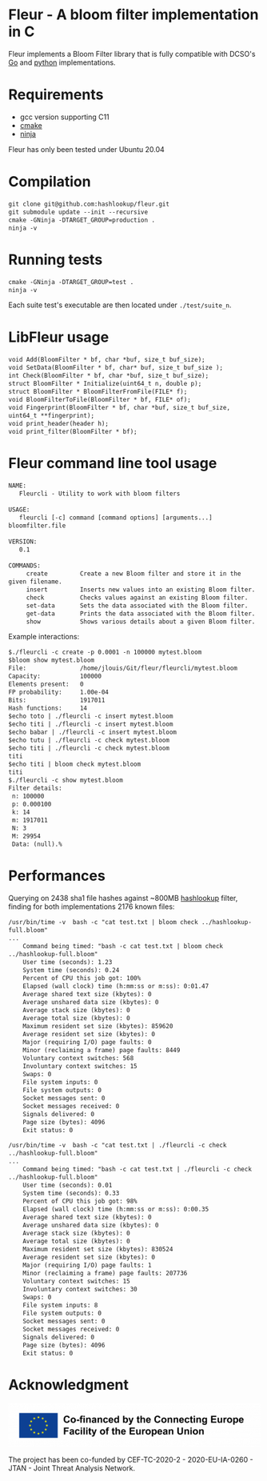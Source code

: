 # Fleur - A bloom filter implementation in C
Fleur implements a Bloom Filter library that is fully compatible with DCSO's [Go](https://github.com/DCSO/bloom) and [python](https://github.com/DCSO/flor) implementations.

# Requirements
- gcc version supporting C11
- [cmake](https://ninja-build.org/)
- [ninja](https://ninja-build.org/)

Fleur has only been tested under Ubuntu 20.04

# Compilation
```
git clone git@github.com:hashlookup/fleur.git
git submodule update --init --recursive
cmake -GNinja -DTARGET_GROUP=production . 
ninja -v
```

# Running tests
```
cmake -GNinja -DTARGET_GROUP=test . 
ninja -v
```
Each suite test's executable are then located under `./test/suite_n`.

# LibFleur usage
```
void Add(BloomFilter * bf, char *buf, size_t buf_size);
void SetData(BloomFilter * bf, char* buf, size_t buf_size );
int Check(BloomFilter * bf, char *buf, size_t buf_size);
struct BloomFilter * Initialize(uint64_t n, double p);
struct BloomFilter * BloomFilterFromFile(FILE* f);
void BloomFilterToFile(BloomFilter * bf, FILE* of);
void Fingerprint(BloomFilter * bf, char *buf, size_t buf_size, uint64_t **fingerprint);
void print_header(header h);
void print_filter(BloomFilter * bf);
```

# Fleur command line tool usage
```
NAME:
   Fleurcli - Utility to work with bloom filters

USAGE:
   fleurcli [-c] command [command options] [arguments...] bloomfilter.file

VERSION:
   0.1

COMMANDS:
     create         Create a new Bloom filter and store it in the given filename.
     insert         Inserts new values into an existing Bloom filter.
     check          Checks values against an existing Bloom filter.
     set-data       Sets the data associated with the Bloom filter.
     get-data       Prints the data associated with the Bloom filter.
     show           Shows various details about a given Bloom filter.
```
Example interactions:
```
$./fleurcli -c create -p 0.0001 -n 100000 mytest.bloom
$bloom show mytest.bloom
File:				/home/jlouis/Git/fleur/fleurcli/mytest.bloom
Capacity:			100000
Elements present:	0
FP probability:		1.00e-04
Bits:				1917011
Hash functions:		14
$echo toto | ./fleurcli -c insert mytest.bloom 
$echo titi | ./fleurcli -c insert mytest.bloom 
$echo babar | ./fleurcli -c insert mytest.bloom
$echo tutu | ./fleurcli -c check mytest.bloom
$echo titi | ./fleurcli -c check mytest.bloom
titi
$echo titi | bloom check mytest.bloom 
titi
$./fleurcli -c show mytest.bloom 
Filter details:
 n: 100000 
 p: 0.000100
 k: 14 
 m: 1917011 
 N: 3 
 M: 29954
 Data: (null).%
```

# Performances
Querying on 2438 sha1 file hashes against ~800MB [hashlookup](https://hashlookup.circl.lu/) filter, finding for both implementations 2176 known files:
```
/usr/bin/time -v  bash -c "cat test.txt | bloom check ../hashlookup-full.bloom"
...
	Command being timed: "bash -c cat test.txt | bloom check ../hashlookup-full.bloom"
	User time (seconds): 1.23
	System time (seconds): 0.24
	Percent of CPU this job got: 100%
	Elapsed (wall clock) time (h:mm:ss or m:ss): 0:01.47
	Average shared text size (kbytes): 0
	Average unshared data size (kbytes): 0
	Average stack size (kbytes): 0
	Average total size (kbytes): 0
	Maximum resident set size (kbytes): 859620
	Average resident set size (kbytes): 0
	Major (requiring I/O) page faults: 0
	Minor (reclaiming a frame) page faults: 8449
	Voluntary context switches: 568
	Involuntary context switches: 15
	Swaps: 0
	File system inputs: 0
	File system outputs: 0
	Socket messages sent: 0
	Socket messages received: 0
	Signals delivered: 0
	Page size (bytes): 4096
	Exit status: 0
```

```
/usr/bin/time -v  bash -c "cat test.txt | ./fleurcli -c check ../hashlookup-full.bloom"
...
	Command being timed: "bash -c cat test.txt | ./fleurcli -c check ../hashlookup-full.bloom"
	User time (seconds): 0.01
	System time (seconds): 0.33
	Percent of CPU this job got: 98%
	Elapsed (wall clock) time (h:mm:ss or m:ss): 0:00.35
	Average shared text size (kbytes): 0
	Average unshared data size (kbytes): 0
	Average stack size (kbytes): 0
	Average total size (kbytes): 0
	Maximum resident set size (kbytes): 830524
	Average resident set size (kbytes): 0
	Major (requiring I/O) page faults: 1
	Minor (reclaiming a frame) page faults: 207736
	Voluntary context switches: 15
	Involuntary context switches: 30
	Swaps: 0
	File system inputs: 8
	File system outputs: 0
	Socket messages sent: 0
	Socket messages received: 0
	Signals delivered: 0
	Page size (bytes): 4096
	Exit status: 0
```

# Acknowledgment

![](./img/cef.png)

The project has been co-funded by CEF-TC-2020-2 - 2020-EU-IA-0260 - JTAN - Joint Threat Analysis Network.
